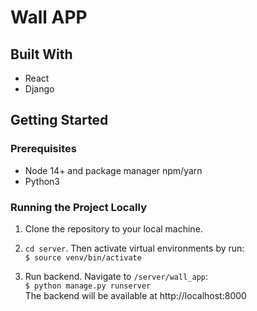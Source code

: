 # Wall APP
## Built With
- React
- Django


## Getting Started
### Prerequisites
- Node 14+ and package manager npm/yarn
- Python3

### Running the Project Locally
1. Clone the repository to your local machine.
  
2. ```cd server```. Then activate virtual environments by run:  
```$ source venv/bin/activate```
  
3. Run backend. Navigate to ```/server/wall_app```:  
```$ python manage.py runserver```  
The backend will be available at http://localhost:8000

